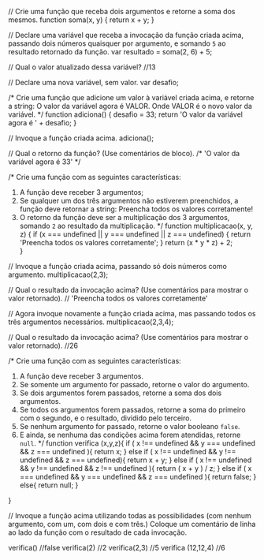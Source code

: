 // Crie uma função que receba dois argumentos e retorne a soma dos mesmos.
function soma(x, y) {
    return x + y;
}

// Declare uma variável que receba a invocação da função criada acima, passando dois números quaisquer por argumento, e somando `5` ao resultado retornado da função.
var resultado = soma(2, 6) + 5;

// Qual o valor atualizado dessa variável?
//13

// Declare uma nova variável, sem valor.
var desafio;

/*
Crie uma função que adicione um valor à variável criada acima, e retorne a string:
    O valor da variável agora é VALOR.
Onde VALOR é o novo valor da variável.
*/
function adiciona() {
    desafio = 33;
    return 'O valor da variável agora é ' + desafio;
}

// Invoque a função criada acima.
adiciona();

// Qual o retorno da função? (Use comentários de bloco).
/*
    'O valor da variável agora é 33'
*/

/*
Crie uma função com as seguintes características:
1. A função deve receber 3 argumentos;
2. Se qualquer um dos três argumentos não estiverem preenchidos, a função deve retornar a string:
    Preencha todos os valores corretamente!
3. O retorno da função deve ser a multiplicação dos 3 argumentos, somando `2` ao resultado da multiplicação.
*/
function multiplicacao(x, y, z) {
    if (x === undefined || y === undefined || z === undefined) {
        return 'Preencha todos os valores corretamente';
    }
    return (x * y * z) + 2;    
}
        


// Invoque a função criada acima, passando só dois números como argumento.
multiplicacao(2,3);

// Qual o resultado da invocação acima? (Use comentários para mostrar o valor retornado).
// 'Preencha todos os valores corretamente'

// Agora invoque novamente a função criada acima, mas passando todos os três argumentos necessários.
multiplicacao(2,3,4);

// Qual o resultado da invocação acima? (Use comentários para mostrar o valor retornado).
//26

/*
Crie uma função com as seguintes características:
1. A função deve receber 3 argumentos.
2. Se somente um argumento for passado, retorne o valor do argumento.
3. Se dois argumentos forem passados, retorne a soma dos dois argumentos.
4. Se todos os argumentos forem passados, retorne a soma do primeiro com o segundo, e o resultado, dividido pelo terceiro.
5. Se nenhum argumento for passado, retorne o valor booleano `false`.
6. E ainda, se nenhuma das condições acima forem atendidas, retorne `null`.
*/
function verifica (x,y,z){
    if ( x !== undefined && y === undefined && z === undefined ){
        return x;
    }
    else if ( x !== undefined && y !== undefined && z === undefined){
        return x + y;
    }
    else if ( x !== undefined && y !== undefined && z !== undefined ){
        return ( x + y ) / z;
    }
    else if ( x === undefined && y === undefined && z === undefined ){
        return false;
    }
    else{
        return null;
    }
    
}

// Invoque a função acima utilizando todas as possibilidades (com nenhum argumento, com um, com dois e com três.) Coloque um comentário de linha ao lado da função com o resultado de cada invocação.

verifica() //false
verifica(2) //2
verifica(2,3) //5
verifica (12,12,4) //6
